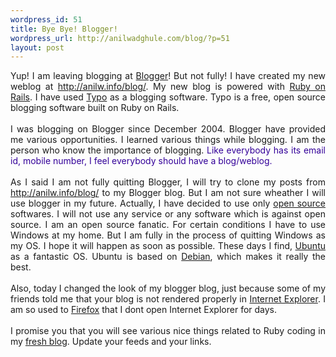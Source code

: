 ```yaml
--- 
wordpress_id: 51
title: Bye Bye! Blogger!
wordpress_url: http://anilwadghule.com/blog/?p=51
layout: post
---
```

<div style="text-align: justify;">Yup! I am leaving blogging at <a href="http://blogger.com">Blogger</a>! But not fully! I have created my new weblog at <a href="http://anilw.info/blog/">http://anilw.info/blog/</a>. My new blog is powered with <a href="http://rubyonrails.org">Ruby on Rails</a>. I have used <a href="http://typosphere.org">Typo</a> as a blogging software. Typo is a free, open source blogging software built on Ruby on Rails.<br /><br />I was blogging on Blogger since December 2004. Blogger have provided me various opportunities. I learned various things while blogging. I am the person who know the importance of blogging.<span style="color: rgb(51, 0, 153);"> Like everybody has its email id, mobile number, I feel everybody should have a blog/weblog. </span><br /><br />As I said I am not fully quitting Blogger, I will try to clone  my posts from <a href="http://anilw.info/blog/">http://anilw.info/blog/</a> to my Blogger blog. But I am not sure wheather I will use blogger in my future.  Actually, I have decided to use only <a href="http://www.opensource.org/docs/definition.php">open source</a> softwares. I will not use any service or any software which is against open source. I am an open source fanatic. For certain conditions I have to use Windows at my home. But I am fully in the process of quitting Windows as my OS. I hope it will happen as soon as possible. These days I find, <a href="http://www.ubuntu.com">Ubuntu</a> as a fantastic OS.  Ubuntu is based on <a href="http://www.debian.org">Debian</a>, which makes it really the best.<br /><br />Also, today I changed the look of my blogger blog, just because some of my friends told me that your blog is not rendered properly in <a href="http://www.microsoft.com/windows/ie/">Internet Explorer</a>. I am so used to <a href="http://www.mozilla.com/firefox/">Firefox</a> that I dont open Internet Explorer for days.<br /><br />I promise you that you will see various nice things related to Ruby coding in my <a href="http://anilw.info/blog/">fresh blog</a>. Update your feeds and your links.</div>
